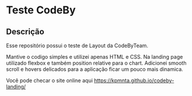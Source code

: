 # Teste CodeBy

## Descrição
Esse repositório possui o teste de Layout da CodeByTeam.

Mantive o codigo simples e utilizei apenas HTML e CSS. 
Na landing page utilizado flexbox e também position relative para o chart. 
Adicionei smooth scroll e hovers delicados para a aplicação ficar um pouco mais dinamica.

Você pode checar o site online aqui https://kpmnta.github.io/codeby-landing/
